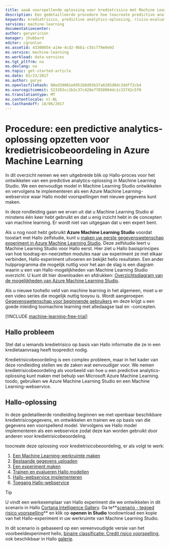 ```yaml
---
title: aaaA voorspellende oplossing voor kredietrisico met Machine Learning | Microsoft Docs
description: Een gedetailleerde procedure hoe toocreate predictive analytics-oplossing voor tegoed risicoanalyse in Azure Machine Learning Studio.
keywords: kredietrisico, predictive analytics-oplossing, risico-evaluatie
services: machine-learning
documentationcenter: 
author: garyericson
manager: jhubbard
editor: cgronlun
ms.assetid: 43300854-a14e-4cd2-9bb1-c55c779e0e93
ms.service: machine-learning
ms.workload: data-services
ms.tgt_pltfrm: na
ms.devlang: na
ms.topic: get-started-article
ms.date: 03/23/2017
ms.author: garye
ms.openlocfilehash: 00ed39081e6952b8d03b37a8285d8dc3ddff2cb4
ms.sourcegitcommit: 523283cc1b3c37c428e77850964dc1c33742c5f0
ms.translationtype: MT
ms.contentlocale: nl-NL
ms.lasthandoff: 10/06/2017
---
```

# <a name="walkthrough-develop-a-predictive-analytics-solution-for-credit-risk-assessment-in-azure-machine-learning"></a>Procedure: een predictive analytics-oplossing opzetten voor kredietrisicobeoordeling in Azure Machine Learning

In dit overzicht nemen we een uitgebreide blik op Hallo-proces voor het ontwikkelen van een predictive analytics-oplossing in Machine Learning Studio. We een eenvoudige model in Machine Learning Studio ontwikkelen en vervolgens te implementeren als een Azure Machine Learning-webservice waar Hallo model voorspellingen met nieuwe gegevens kunt maken. 

In deze rondleiding gaan we ervan uit dat u Machine Learning Studio al minstens één keer hebt gebruikt en dat u enig inzicht hebt in de concepten van machine learning. Er wordt niet van uitgegaan dat u een expert bent.

Als u nog nooit hebt gebruikt **Azure Machine Learning Studio** voordat toostart met Hallo zelfstudie, kunt u [maken uw eerste gegevenswetenschap experiment in Azure Machine Learning Studio](machine-learning-create-experiment.md). Deze zelfstudie leert u Machine Learning Studio voor Hallo eerst. Hier ziet u Hallo basisprincipes van hoe toodrag-en-neerzetten modules naar uw experiment ze met elkaar verbinden, Hallo experiment uitvoeren en bekijkt hello resultaten. Een ander hulpprogramma die mogelijk nuttig voor het aan de slag is een diagram waarin u een van Hallo-mogelijkheden van Machine Learning Studio overzicht. U kunt dit hier downloaden en afdrukken: [Overzichtsdiagram van de mogelijkheden van Azure Machine Learning Studio](machine-learning-studio-overview-diagram.md).
 
Als u nieuwe toohello veld van machine learning in het algemeen, moet u er een video series die mogelijk nuttig tooyou is. Wordt aangeroepen [Gegevenswetenschap voor beginnende gebruikers](machine-learning-data-science-for-beginners-the-5-questions-data-science-answers.md) en deze krijgt u een goede inleiding toomachine learning met alledaagse taal en -concepten.


[!INCLUDE [machine-learning-free-trial](../../includes/machine-learning-free-trial.md)]
 

## <a name="hello-problem"></a>Hallo probleem

Stel dat u iemands kredietrisico op basis van Hallo informatie die ze in een kredietaanvraag heeft toopredict nodig.  

Kredietrisicobeoordeling is een complex probleem, maar in het kader van deze rondleiding stellen we de zaken wat eenvoudiger voor. We nemen kredietrisicobeoordeling als voorbeeld van hoe u een predictive analytics-oplossing kunt maken met behulp van Microsoft Azure Machine Learning. toodo, gebruiken we Azure Machine Learning Studio en een Machine Learning-webservice.  

## <a name="hello-solution"></a>Hallo-oplossing

In deze gedetailleerde rondleiding beginnen we met openbaar beschikbare kredietrisicogegevens, en ontwikkelen en trainen we op basis van die gegevens een voorspellend model. Vervolgens we Hallo model implementeren als een webservice zodat deze kan worden gebruikt door anderen voor kredietrisicobeoordeling.

toocreate deze oplossing voor kredietrisicobeoordeling, er als volgt te werk:  

1. [Een Machine Learning-werkruimte maken](machine-learning-walkthrough-1-create-ml-workspace.md)
2. [Bestaande gegevens uploaden](machine-learning-walkthrough-2-upload-data.md)
3. [Een experiment maken](machine-learning-walkthrough-3-create-new-experiment.md)
4. [Trainen en evalueren Hallo modellen](machine-learning-walkthrough-4-train-and-evaluate-models.md)
5. [Hallo-webservice implementeren](machine-learning-walkthrough-5-publish-web-service.md)
6. [Toegang Hallo-webservice](machine-learning-walkthrough-6-access-web-service.md)

> [!TIP] 
> U vindt een werkexemplaar van Hallo experiment die we ontwikkelen in dit scenario in Hallo [Cortana Intelligence Gallery](https://gallery.cortanaintelligence.com). Ga te**[scenario - tegoed risico voorspelling](https://gallery.cortanaintelligence.com/Experiment/Walkthrough-Credit-risk-prediction-1)**  en klik op **openen in Studio** toodownload een kopie van het Hallo-experiment in uw werkruimte van Machine Learning Studio.
> 
> In dit scenario is gebaseerd op een vereenvoudigde versie van het voorbeeldexperiment hello, [binaire classificatie: Credit risico voorspelling](http://go.microsoft.com/fwlink/?LinkID=525270), ook beschikbaar in Hallo [galerie](http://gallery.cortanaintelligence.com/).
